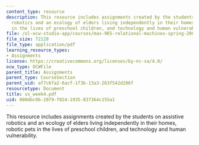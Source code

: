 ```yaml
---
content_type: resource
description: This resource includes assignments created by the students on assistive
  robotics and an ecology of elders living independently in their homes, robotic pets
  in the lives of preschool children, and technology and human vulnerability.
file: /ol-ocw-studio-app/courses/mas-965-relational-machines-spring-2005/000dbc0b2079f0241935837364c155a1_ss_week4.pdf
file_size: 72128
file_type: application/pdf
learning_resource_types:
- Assignments
license: https://creativecommons.org/licenses/by-nc-sa/4.0/
ocw_type: OCWFile
parent_title: Assignments
parent_type: CourseSection
parent_uid: af7c6fa2-6acf-1f3b-13a3-263f542d206f
resourcetype: Document
title: ss_week4.pdf
uid: 000dbc0b-2079-f024-1935-837364c155a1
---
```

This resource includes assignments created by the students on assistive robotics and an ecology of elders living independently in their homes, robotic pets in the lives of preschool children, and technology and human vulnerability.